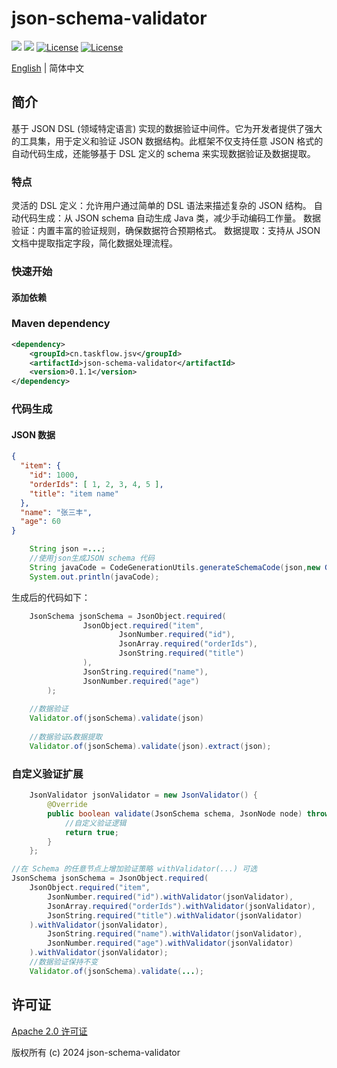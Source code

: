 json-schema-validator
============
<div align="left">
  <a href="javascript:void(0);"><img src="https://img.shields.io/badge/build-passing-brightgreen" /></a>
  <a href="javascript:void(0);" target="_blank"><img src="https://img.shields.io/badge/docs-latest-brightgreen" /></a>
  <a href="https://www.apache.org/licenses/LICENSE-2.0"><img src="https://img.shields.io/badge/License-Apache%202.0-blue.svg" alt="License"></a>
  <a href="https://central.sonatype.com/artifact/cn.taskflow.jsv/json-schema-validator?smo=true"><img src="https://img.shields.io/maven-metadata/v.svg?label=Maven%20Central&metadataUrl=https%3A%2F%2Frepo1.maven.org%2Fmaven2%2Fcn%2Ftaskflow%2Fjsv%2Fjson-schema-validator%2Fmaven-metadata.xml" alt="License"></a>
</div>

[English](./README.md) | 简体中文

## 简介
基于 JSON DSL (领域特定语言) 实现的数据验证中间件。它为开发者提供了强大的工具集，用于定义和验证 JSON 数据结构。此框架不仅支持任意 JSON 格式的自动代码生成，还能够基于 DSL 定义的 schema 来实现数据验证及数据提取。

### 特点
灵活的 DSL 定义：允许用户通过简单的 DSL 语法来描述复杂的 JSON 结构。
自动代码生成：从 JSON schema 自动生成 Java 类，减少手动编码工作量。
数据验证：内置丰富的验证规则，确保数据符合预期格式。
数据提取：支持从 JSON 文档中提取指定字段，简化数据处理流程。

### 快速开始

#### 添加依赖
### Maven dependency
```xml
<dependency>
    <groupId>cn.taskflow.jsv</groupId>
    <artifactId>json-schema-validator</artifactId>
    <version>0.1.1</version>
</dependency>
```


### 代码生成

#### JSON 数据
```json
{
  "item": {
    "id": 1000,
    "orderIds": [ 1, 2, 3, 4, 5 ],
    "title": "item name"
  },
  "name": "张三丰",
  "age": 60
} 
```
```java
    String json =...;
    //使用json生成JSON schema 代码
    String javaCode = CodeGenerationUtils.generateSchemaCode(json,new GenerateOptional());
    System.out.println(javaCode);
```
生成后的代码如下：
```java
    JsonSchema jsonSchema = JsonObject.required(
                JsonObject.required("item",
                        JsonNumber.required("id"),
                        JsonArray.required("orderIds"),
                        JsonString.required("title")
                ),
                JsonString.required("name"),
                JsonNumber.required("age")
        );
    
    //数据验证
    Validator.of(jsonSchema).validate(json)
        
    //数据验证&数据提取
    Validator.of(jsonSchema).validate(json).extract(json);
```
### 自定义验证扩展

```java
    JsonValidator jsonValidator = new JsonValidator() {
        @Override
        public boolean validate(JsonSchema schema, JsonNode node) throws ValidationException {
            //自定义验证逻辑
            return true;
        }
    };

//在 Schema 的任意节点上增加验证策略 withValidator(...) 可选
JsonSchema jsonSchema = JsonObject.required(
    JsonObject.required("item",
        JsonNumber.required("id").withValidator(jsonValidator),
        JsonArray.required("orderIds").withValidator(jsonValidator),
        JsonString.required("title").withValidator(jsonValidator)
    ).withValidator(jsonValidator),
        JsonString.required("name").withValidator(jsonValidator),
        JsonNumber.required("age").withValidator(jsonValidator)
    ).withValidator(jsonValidator);
    //数据验证保持不变
    Validator.of(jsonSchema).validate(...);

```

## 许可证

[Apache 2.0 许可证](https://www.apache.org/licenses/LICENSE-2.0)

版权所有 (c) 2024 json-schema-validator